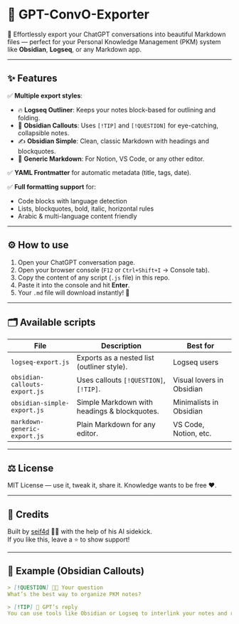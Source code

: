 # 🧠 GPT-ConvO-Exporter

🚀 Effortlessly export your ChatGPT conversations into beautiful Markdown files — perfect for your Personal Knowledge Management (PKM) system like **Obsidian**, **Logseq**, or any Markdown app.

---

## ✨ Features

✅ **Multiple export styles**:
- 🔥 **Logseq Outliner**: Keeps your notes block-based for outlining and folding.
- 💎 **Obsidian Callouts**: Uses `[!TIP]` and `[!QUESTION]` for eye-catching, collapsible notes.
- ✍️ **Obsidian Simple**: Clean, classic Markdown with headings and blockquotes.
- 📜 **Generic Markdown**: For Notion, VS Code, or any other editor.

✅ **YAML Frontmatter** for automatic metadata (title, tags, date).

✅ **Full formatting support** for:
- Code blocks with language detection
- Lists, blockquotes, bold, italic, horizontal rules
- Arabic & multi-language content friendly

---

## ⚙️ How to use

1. Open your ChatGPT conversation page.
2. Open your browser console (`F12` or `Ctrl+Shift+I` → Console tab).
3. Copy the content of any script (`.js` file) in this repo.
4. Paste it into the console and hit **Enter**.
5. Your `.md` file will download instantly! 🚀

---

## 🗂️ Available scripts

| File                       | Description                                    | Best for                 |
|-----------------------------|-----------------------------------------------|---------------------------|
| `logseq-export.js`          | Exports as a nested list (outliner style).     | Logseq users              |
| `obsidian-callouts-export.js` | Uses callouts `[!QUESTION]`, `[!TIP]`.         | Visual lovers in Obsidian |
| `obsidian-simple-export.js` | Simple Markdown with headings & blockquotes.   | Minimalists in Obsidian   |
| `markdown-generic-export.js` | Plain Markdown for any editor.                 | VS Code, Notion, etc.     |

---

## ⚖️ License

MIT License — use it, tweak it, share it. Knowledge wants to be free ❤️.

---

## 💌 Credits

Built by [seif4d](https://github.com/seif4d) 🥷🏻 with the help of his AI sidekick.  
If you like this, leave a ⭐ to show support!

---

## 📸 Example (Obsidian Callouts)

```markdown
> [!QUESTION] 🧑‍💻 Your question
What’s the best way to organize PKM notes?

> [!TIP] 🤖 GPT’s reply
You can use tools like Obsidian or Logseq to interlink your notes and review them periodically.
